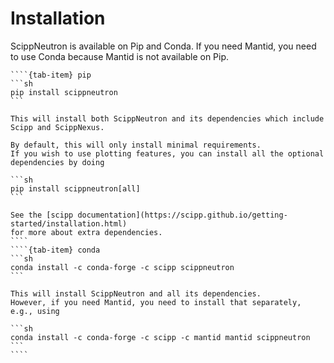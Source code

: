# Installation

ScippNeutron is available on Pip and Conda.
If you need Mantid, you need to use Conda because Mantid is not available on Pip.

`````{tab-set}
````{tab-item} pip
```sh
pip install scippneutron
```

This will install both ScippNeutron and its dependencies which include Scipp and ScippNexus.

By default, this will only install minimal requirements.
If you wish to use plotting features, you can install all the optional dependencies by doing

```sh
pip install scippneutron[all]
```

See the [scipp documentation](https://scipp.github.io/getting-started/installation.html)
for more about extra dependencies.
````
````{tab-item} conda
```sh
conda install -c conda-forge -c scipp scippneutron
```

This will install ScippNeutron and all its dependencies.
However, if you need Mantid, you need to install that separately, e.g., using

```sh
conda install -c conda-forge -c scipp -c mantid mantid scippneutron
```
````
`````
